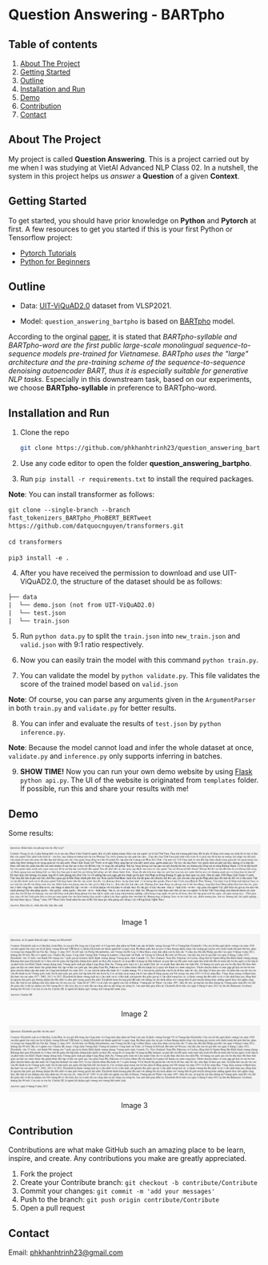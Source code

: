 # Question Answering - BARTpho

## Table of contents

1. [About The Project](#about-the-project)
2. [Getting Started](#getting-started)
3. [Outline](#outline)
4. [Installation and Run](#installation-and-run)
5. [Demo](#demo)
6. [Contribution](#contribution)
7. [Contact](#contact)


## About The Project

My project is called **Question Answering**. This is a project carried out by me when I was studying at VietAI Advanced NLP Class 02. In a nutshell, the system in this project helps us *answer* a **Question** of a given **Context**.


## Getting Started

To get started, you should have prior knowledge on **Python** and **Pytorch** at first. A few resources to get you started if this is your first Python or Tensorflow project:

- [Pytorch Tutorials](https://pytorch.org/tutorials/)
- [Python for Beginners](https://www.python.org/about/gettingstarted/)


## Outline

- Data: [UIT-ViQuAD2.0](https://aihub.vn/competitions/35) dataset from VLSP2021.

- Model: `question_answering_bartpho` is based on [BARTpho](https://github.com/VinAIResearch/BARTpho) model.

According to the orginal [paper](https://arxiv.org/abs/2109.09701), it is stated that *BARTpho-syllable and BARTpho-word are the first public large-scale monolingual sequence-to-sequence models pre-trained for Vietnamese. BARTpho uses the "large" architecture and the pre-training scheme of the sequence-to-sequence denoising autoencoder BART, thus it is especially suitable for generative NLP tasks*. Especially in this downstream task, based on our experiments, we choose **BARTpho-syllable** in preference to BARTpho-word.


## Installation and Run

1. Clone the repo

   ```sh
   git clone https://github.com/phkhanhtrinh23/question_answering_bartpho.git
   ```
  
2. Use any code editor to open the folder **question_answering_bartpho**.

3. Run `pip install -r requirements.txt` to install the required packages. 

**Note**: You can install transformer as follows:
```
git clone --single-branch --branch fast_tokenizers_BARTpho_PhoBERT_BERTweet https://github.com/datquocnguyen/transformers.git

cd transformers

pip3 install -e .
```

4. After you have received the permission to download and use UIT-ViQuAD2.0, the structure of the dataset should be as follows:
```text
├── data
|  └── demo.json (not from UIT-ViQuAD2.0)
|  └── test.json
|  └── train.json
```

5. Run `python data.py` to split the `train.json` into `new_train.json` and `valid.json` with 9:1 ratio respectively.

6. Now you can easily train the model with this command `python train.py`.

7. You can validate the model by `python validate.py`. This file validates the score of the trained model based on `valid.json`

**Note**: Of course, you can parse any arguments given in the `ArgumentParser` in both `train.py` and `validate.py` for better results.

8. You can infer and evaluate the results of `test.json` by `python inference.py`.

**Note**: Because the model cannot load and infer the whole dataset at once, `validate.py` and `inference.py` only supports inferring in batches.

9. **SHOW TIME!** Now you can run your own demo website by using [Flask](https://flask.palletsprojects.com/en/2.2.x/) `python api.py`. The UI of the website is originated from `templates` folder. If possible, run this and share your results with me!


## Demo
Some results:

<img src="./images/result_6.png"/>
<p style="text-align:center"> Image 1 </p>

<img src="./images/result_7.png"/>
<p style="text-align:center"> Image 2</p>

<img src="./images/result_8.png"/>
<p style="text-align:center"> Image 3 </p>


## Contribution

Contributions are what make GitHub such an amazing place to be learn, inspire, and create. Any contributions you make are greatly appreciated.

1. Fork the project
2. Create your Contribute branch: `git checkout -b contribute/Contribute`
3. Commit your changes: `git commit -m 'add your messages'`
4. Push to the branch: `git push origin contribute/Contribute`
5. Open a pull request


## Contact

Email: phkhanhtrinh23@gmail.com